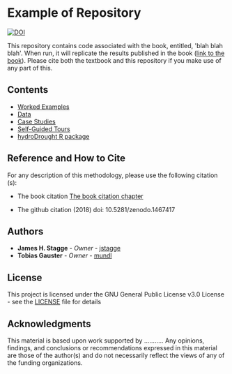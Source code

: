 # Example of Repository

[![DOI](https://zenodo.org/badge/DOI/10.5281/zenodo.146.svg)](https://doi.org/10.5281/zenodo.146)

This repository contains code associated with the book, entitled, 'blah blah blah'. When run, it will replicate the results published in the book ([link to the book](https://www.google.com)). Please cite both the textbook and this repository if you make use of any part of this.


## Contents

* [Worked Examples](https://github.com/jstagge/hydroDrought/tree/master/worked_examples)
* [Data](https://github.com/jstagge/hydroDrought/tree/master/data)
* [Case Studies](https://github.com/jstagge/hydroDrought/tree/master/case_studies)
* [Self-Guided Tours](https://github.com/jstagge/hydroDrought/tree/master/self_guided_tours)
* [hydroDrought R package](https://github.com/jstagge/hydroDrought/tree/master/rpkg)

## Reference and How to Cite

For any description of this methodology, please use the following citation (s):

* The book citation [The book citation chapter](https://github.com/jstagge/reproduc_hyd/blob/master/assets/stagge_et_al_reproducibility_preprint.pdf)

* The github citation (2018)  doi: 10.5281/zenodo.1467417


## Authors

* **James H. Stagge** - *Owner* - [jstagge](https://github.com/jstagge)
* **Tobias Gauster** - *Owner* - [mundl](https://github.com/mundl)


## License
This project is licensed under the GNU General Public License v3.0 License - see the [LICENSE](LICENSE) file for details


## Acknowledgments   
This material is based upon work supported by ........... Any opinions, findings, and conclusions or recommendations expressed in this material are those of the author(s) and do not necessarily reflect the views of any of the funding organizations. 
